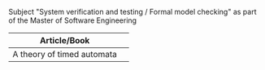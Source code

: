 Subject "System verification and testing / Formal model checking" as part of the Master of Software Engineering

|Article/Book|  |
|--|--|
| A theory of timed automata |  |

<!--stackedit_data:
eyJoaXN0b3J5IjpbNzM5MDk1MzgwLC0yNzQ3MzYyNjhdfQ==
-->